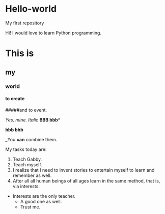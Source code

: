 # Hello-world
My first repository

Hi! I would love to learn Python programming.
# This is
## my 
### world
#### to create 
#####and to event.

*Yes, mine.*
_Italic_
**BBB
bbb***

__bbb
bbb__

_You **can** combine  them.

My tasks today are:

1. Teach Gabby.
1. Teach myself.
  1. I realize that I need to invent stories to entertain myself to learn and remember as well.
  1. After all all human beings of all ages learn in the same method, that is, via interests.
* Interests are the only teacher.
  *  A good one as well.
    * Trust me.
    
